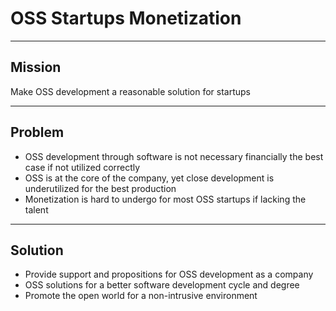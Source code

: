 # OSS Startups Monetization

---

## Mission

Make OSS development a reasonable solution for startups

---

## Problem

- OSS development through software is not necessary financially the best case if not utilized correctly
- OSS is at the core of the company, yet close development is underutilized for the best production
- Monetization is hard to undergo for most OSS startups if lacking the talent

---

## Solution

- Provide support and propositions for OSS development as a company
- OSS solutions for a better software development cycle and degree
- Promote the open world for a non-intrusive environment

